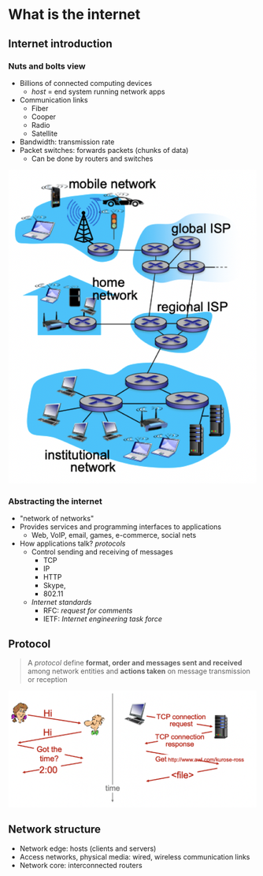 # What is the internet

## Internet introduction

### Nuts and bolts view

- Billions of connected computing devices
	- *host* = end system running network apps
- Communication links
	- Fiber
	- Cooper
	- Radio
	- Satellite
- Bandwidth: transmission rate
- Packet switches: forwards packets (chunks of data)
	- Can be done by routers and switches

![Internet Overview](./figures/internet-overview.png)

### Abstracting the internet

- "network of networks"
- Provides services and programming interfaces to applications
	- Web, VoIP, email, games, e-commerce, social nets
- How applications talk? *protocols*
	- Control sending and receiving of messages
		- TCP
		- IP
		- HTTP
		- Skype,
		- 802.11
	- *Internet standards*
		- RFC: *request for comments*
		- IETF: *Internet engineering task force*

## Protocol

> A *protocol* define **format, order and messages sent and received** among network entities and **actions taken** on message transmission or reception

![Protocol Diagram](./figures/protocol-diagram.png)

## Network structure

- Network edge: hosts (clients and servers)
- Access networks, physical media: wired, wireless communication links
- Network core: interconnected routers